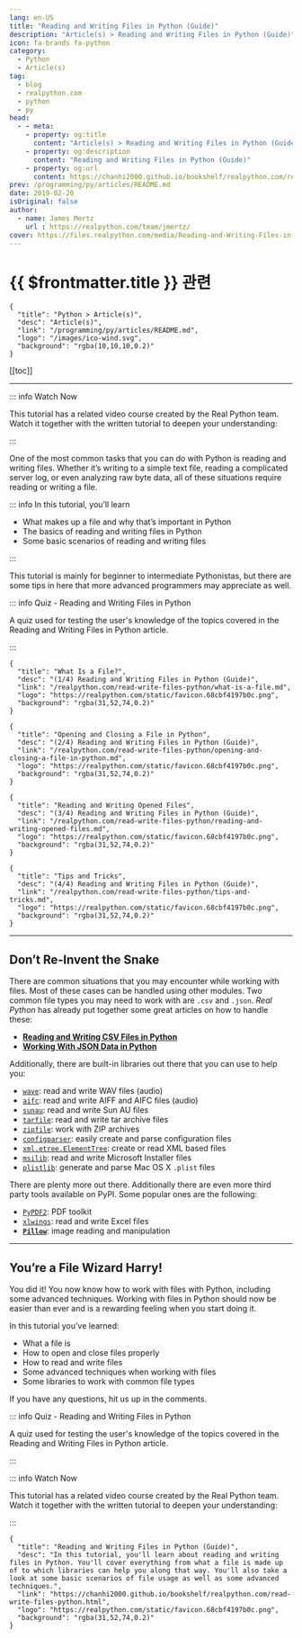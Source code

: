 ```yaml
---
lang: en-US
title: "Reading and Writing Files in Python (Guide)"
description: "Article(s) > Reading and Writing Files in Python (Guide)"
icon: fa-brands fa-python
category:
  - Python
  - Article(s)
tag:
  - blog
  - realpython.com
  - python
  - py
head:
  - - meta:
    - property: og:title
      content: "Article(s) > Reading and Writing Files in Python (Guide)"
    - property: og:description
      content: "Reading and Writing Files in Python (Guide)"
    - property: og:url
      content: https://chanhi2000.github.io/bookshelf/realpython.com/read-write-files-python/
prev: /programming/py/articles/README.md
date: 2019-02-20
isOriginal: false
author:
  - name: James Mertz
    url : https://realpython.com/team/jmertz/
cover: https://files.realpython.com/media/Reading-and-Writing-Files-in-Python_Watermarked.0d394921fd90.jpg
---
```


# {{ $frontmatter.title }} 관련

```component VPCard
{
  "title": "Python > Article(s)",
  "desc": "Article(s)",
  "link": "/programming/py/articles/README.md",
  "logo": "/images/ico-wind.svg",
  "background": "rgba(10,10,10,0.2)"
}
```

[[toc]]

---

<SiteInfo
  name="Reading and Writing Files in Python (Guide)"
  desc="In this tutorial, you'll learn about reading and writing files in Python. You'll cover everything from what a file is made up of to which libraries can help you along that way. You'll also take a look at some basic scenarios of file usage as well as some advanced techniques."
  url="https://realpython.com/read-write-files-python"
  logo="https://realpython.com/static/favicon.68cbf4197b0c.png"
  preview="https://files.realpython.com/media/Reading-and-Writing-Files-in-Python_Watermarked.0d394921fd90.jpg"/>

::: info Watch Now

This tutorial has a related video course created by the Real Python team. Watch it together with the written tutorial to deepen your understanding: 

<SiteInfo
  name="Reading and Writing Files in Python – Real Python"
  desc="In this course, you'll learn about reading and writing files in Python. You'll cover everything from what a file is made up of to which libraries can help you along that way. You'll also take a look at some basic scenarios of file usage as well as some advanced techniques."
  url="https://realpython.com/courses/reading-and-writing-files-python//"
  logo="https://realpython.com/static/favicon.68cbf4197b0c.png"
  preview="https://files.realpython.com/media/Reading-and-Writing-Files-in-Python_Watermarked.0d394921fd90.jpg"/>

:::

One of the most common tasks that you can do with Python is reading and writing files. Whether it’s writing to a simple text file, reading a complicated server log, or even analyzing raw byte data, all of these situations require reading or writing a file.

::: info In this tutorial, you’ll learn

- What makes up a file and why that’s important in Python
- The basics of reading and writing files in Python
- Some basic scenarios of reading and writing files

:::

This tutorial is mainly for beginner to intermediate Pythonistas, but there are some tips in here that more advanced programmers may appreciate as well.

::: info Quiz - Reading and Writing Files in Python

<SiteInfo
  name="Reading and Writing Files in Python Quiz – Real Python"
  desc="A quiz used for testing the user's knowledge of the topics covered in the Reading and Writing Files in Python article."
  url="https://realpython.com/quizzes/read-write-files-python/"
  logo="https://realpython.com/static/favicon.68cbf4197b0c.png"
  preview="https://files.realpython.com/media/Reading-and-Writing-Files-in-Python_Watermarked.0d394921fd90.jpg"/>

A quiz used for testing the user's knowledge of the topics covered in the Reading and Writing Files in Python article.

:::

```component VPCard
{
  "title": "What Is a File?",
  "desc": "(1/4) Reading and Writing Files in Python (Guide)",
  "link": "/realpython.com/read-write-files-python/what-is-a-file.md",
  "logo": "https://realpython.com/static/favicon.68cbf4197b0c.png",
  "background": "rgba(31,52,74,0.2)"
}
```

```component VPCard
{
  "title": "Opening and Closing a File in Python",
  "desc": "(2/4) Reading and Writing Files in Python (Guide)",
  "link": "/realpython.com/read-write-files-python/opening-and-closing-a-file-in-python.md",
  "logo": "https://realpython.com/static/favicon.68cbf4197b0c.png",
  "background": "rgba(31,52,74,0.2)"
}
```

```component VPCard
{
  "title": "Reading and Writing Opened Files",
  "desc": "(3/4) Reading and Writing Files in Python (Guide)",
  "link": "/realpython.com/read-write-files-python/reading-and-writing-opened-files.md",
  "logo": "https://realpython.com/static/favicon.68cbf4197b0c.png",
  "background": "rgba(31,52,74,0.2)"
}
```

```component VPCard
{
  "title": "Tips and Tricks",
  "desc": "(4/4) Reading and Writing Files in Python (Guide)",
  "link": "/realpython.com/read-write-files-python/tips-and-tricks.md",
  "logo": "https://realpython.com/static/favicon.68cbf4197b0c.png",
  "background": "rgba(31,52,74,0.2)"
}
```

---

## Don’t Re-Invent the Snake

There are common situations that you may encounter while working with files. Most of these cases can be handled using other modules. Two common file types you may need to work with are `.csv` and `.json`. *Real Python* has already put together some great articles on how to handle these:

- [**Reading and Writing CSV Files in Python**](/realpython.com/python-csv.md)
- [**Working With JSON Data in Python**](/realpython.com/python-json.md)

Additionally, there are built-in libraries out there that you can use to help you:

- [<FontIcon icon="fa-brands fa-python"/>`wave`](https://docs.python.org/3.7/library/wave.html): read and write WAV files (audio)
- [<FontIcon icon="fa-brands fa-python"/>`aifc`](https://docs.python.org/3/library/aifc.html): read and write AIFF and AIFC files (audio)
- [<FontIcon icon="fa-brands fa-python"/>`sunau`](https://docs.python.org/3/library/sunau.html): read and write Sun AU files
- [<FontIcon icon="fa-brands fa-python"/>`tarfile`](https://docs.python.org/3/library/tarfile.html): read and write tar archive files
- [<FontIcon icon="fa-brands fa-python"/>`zipfile`](https://docs.python.org/3/library/zipfile.html): work with ZIP archives
- [<FontIcon icon="fa-brands fa-python"/>`configparser`](https://docs.python.org/3/library/configparser.html): easily create and parse configuration files
- [<FontIcon icon="fa-brands fa-python"/>`xml.etree.ElementTree`](https://docs.python.org/3/library/xml.etree.elementtree.html): create or read XML based files
- [<FontIcon icon="fa-brands fa-python"/>`msilib`](https://docs.python.org/3/library/msilib.html): read and write Microsoft Installer files
- [<FontIcon icon="fa-brands fa-python"/>`plistlib`](https://docs.python.org/3/library/plistlib.html): generate and parse Mac OS X `.plist` files

There are plenty more out there. Additionally there are even more third party tools available on PyPI. Some popular ones are the following:

- [<FontIcon icon="iconfont icon-pypi"/>`PyPDF2`](https://pypi.org/project/PyPDF2/): PDF toolkit
- [<FontIcon icon="iconfont icon-pypi"/>`xlwings`](https://pypi.org/project/xlwings/): read and write Excel files
- [**`Pillow`**](/realpython.com/image-processing-with-the-python-pillow-library.md): image reading and manipulation

---

## You’re a File Wizard Harry!

You did it! You now know how to work with files with Python, including some advanced techniques. Working with files in Python should now be easier than ever and is a rewarding feeling when you start doing it.

In this tutorial you’ve learned:

- What a file is
- How to open and close files properly
- How to read and write files
- Some advanced techniques when working with files
- Some libraries to work with common file types

If you have any questions, hit us up in the comments.

::: info Quiz - Reading and Writing Files in Python

<SiteInfo
  name="Reading and Writing Files in Python Quiz – Real Python"
  desc="A quiz used for testing the user's knowledge of the topics covered in the Reading and Writing Files in Python article."
  url="https://realpython.com/quizzes/read-write-files-python//"
  logo="https://realpython.com/static/favicon.68cbf4197b0c.png"
  preview="https://files.realpython.com/media/Reading-and-Writing-Files-in-Python_Watermarked.0d394921fd90.jpg"/>

A quiz used for testing the user's knowledge of the topics covered in the Reading and Writing Files in Python article.

:::

::: info Watch Now

This tutorial has a related video course created by the Real Python team. Watch it together with the written tutorial to deepen your understanding: 

<SiteInfo
  name="Reading and Writing Files in Python – Real Python"
  desc="In this course, you'll learn about reading and writing files in Python. You'll cover everything from what a file is made up of to which libraries can help you along that way. You'll also take a look at some basic scenarios of file usage as well as some advanced techniques."
  url="https://realpython.com/courses/reading-and-writing-files-python//"
  logo="https://realpython.com/static/favicon.68cbf4197b0c.png"
  preview="https://files.realpython.com/media/Reading-and-Writing-Files-in-Python_Watermarked.0d394921fd90.jpg"/>

:::

<!-- TODO: add ARTICLE CARD -->
```component VPCard
{
  "title": "Reading and Writing Files in Python (Guide)",
  "desc": "In this tutorial, you'll learn about reading and writing files in Python. You'll cover everything from what a file is made up of to which libraries can help you along that way. You'll also take a look at some basic scenarios of file usage as well as some advanced techniques.",
  "link": "https://chanhi2000.github.io/bookshelf/realpython.com/read-write-files-python.html",
  "logo": "https://realpython.com/static/favicon.68cbf4197b0c.png",
  "background": "rgba(31,52,74,0.2)"
}
```
